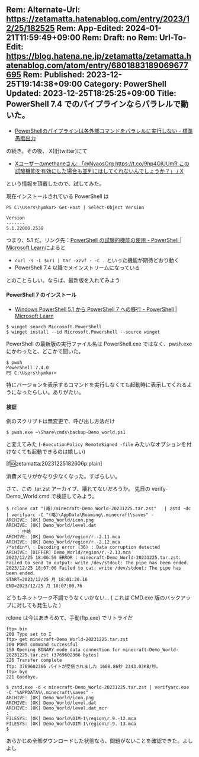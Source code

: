 Rem: Alternate-Url: https://zetamatta.hatenablog.com/entry/2023/12/25/182525
Rem: App-Edited: 2024-01-21T11:59:49+09:00
Rem: Draft: no
Rem: Url-To-Edit: https://blog.hatena.ne.jp/zetamatta/zetamatta.hatenablog.com/atom/entry/6801883189069677695
Rem: Published: 2023-12-25T19:14:38+09:00
Category: PowerShell
Updated: 2023-12-25T18:25:25+09:00
Title: PowerShell 7.4 でのパイプラインならパラレルで動いた。
---
- [PowerShellのパイプラインは各外部コマンドをパラレルに実行しない - 標準愚痴出力](https://zetamatta.hatenablog.com/entry/2023/12/25/121910)

の続き。その後、 X(旧twitter)にて

- [Xユーザーのmethaneさん: 「@NyaosOrg https://t.co/9hp4OiUUmR この試験機能を有効にした場合も並列にはしてくれないんでしょうか？」 / X](https://twitter.com/methane/status/1739133298381893813)

という情報を頂戴したので、試してみた。

現在インストールされている PowerShell は

```
PS C:\Users\hymkor> Get-Host | Select-Object Version

Version
-------
5.1.22000.2538
```

つまり、5.1 だ。リンク先：[PowerShell の試験的機能の使用 - PowerShell | Microsoft Learn](https://learn.microsoft.com/ja-jp/powershell/scripting/learn/experimental-features?view=powershell-7.4#psnativecommandpreservebytepipe)によると

- `curl -s -L $uri | tar -xzvf - -C .` といった機能が期待どおり動く
- PowerShell 7.4 以降でメインストリームになっている

とのことらしい。ならば、最新版を入れてみよう

#### PowerShell 7 のインストール

- [Windows PowerShell 5.1 から PowerShell 7 への移行 - PowerShell | Microsoft Learn](https://learn.microsoft.com/ja-jp/powershell/scripting/whats-new/migrating-from-windows-powershell-51-to-powershell-7?view=powershell-7.4#installing-powershell-7)

```
$ winget search Microsoft.PowerShell
$ winget install --id Microsoft.Powershell --source winget
```

PowerShell の最新版の実行ファイル名は PowerShell.exe ではなく、pwsh.exe にかわったと、どこかで聞いた。

```
$ pwsh
PowerShell 7.4.0
PS C:\Users\hymkor>
```

特にバージョンを表示するコマンドを実行しなくても起動時に表示してくれるようになったらしい。ありがたい。

#### 検証

例のスクリプトは無変更で、呼び出し方法だけ

```
$ pwsh.exe ~\Share\cmds\backup-Demo_world.ps1
```

と変えてみた (`-ExecutionPolicy RemoteSigned -file` みたいなオプションを付けなくても起動できるのは嬉しい)

[f:id:zetamatta:20231225182606p:plain]

消費メモリがかなり少なくなった。すばらしい。

さて、この .tar.zst アーカイブ、壊れてないだろうか。
先日の verify-Demo\_World.cmd で検証してみよう。

```
$ rclone cat "(略)/minecraft-Demo_World-20231225.tar.zst"   | zstd -dc   | verifyarc -C "(略)\AppData\Roaming\.minecraft\saves" -
ARCHIVE: [OK] Demo_World/icon.png
ARCHIVE: [OK] Demo_World/level.dat
    : 中略
ARCHIVE: [OK] Demo_World/region/r.-2.11.mca
ARCHIVE: [OK] Demo_World/region/r.-2.12.mca
/*stdin*\ : Decoding error (36) : Data corruption detected
ARCHIVE: [DIFFER] Demo_World/region/r.-2.13.mca
2023/12/25 18:06:59 ERROR : minecraft-Demo_World-20231225.tar.zst: Failed to send to output: write /dev/stdout: The pipe has been ended.
2023/12/25 18:07:00 Failed to cat: write /dev/stdout: The pipe has been ended.
START=2023/12/25 月 18:01:20.16
END=2023/12/25 月 18:07:00.76
```

どうもネットワーク不調でうなくいかない…
( これは CMD.exe 版のバックアップに対しても発生した )

rclone は今はあきらめて、手動(ftp.exe) でリトライだ

```
ftp> bin
200 Type set to I
ftp> get minecraft-Demo_World-20231225.tar.zst
200 PORT command successful
150 Opening BINARY mode data connection for minecraft-Demo_World-20231225.tar.zst (3769602366 bytes)
226 Transfer complete
ftp: 3769602366 バイトが受信されました 1608.86秒 2343.03KB/秒。
ftp> bye
221 Goodbye.
```

```
$ zstd.exe -d < minecraft-Demo_World-20231225.tar.zst | verifyarc.exe -C "%APPDATA%\.minecraft\saves" -
ARCHIVE: [OK] Demo_World/icon.png
ARCHIVE: [OK] Demo_World/level.dat
ARCHIVE: [OK] Demo_World/level.dat_mcr
:
FILESYS: [OK] Demo_World\DIM-1\region\r.9.-12.mca
FILESYS: [OK] Demo_World\DIM-1\region\r.9.-13.mca
$
```

あらかじめ全部ダウンロードした状態なら、問題がないことを確認できた。よしよし
